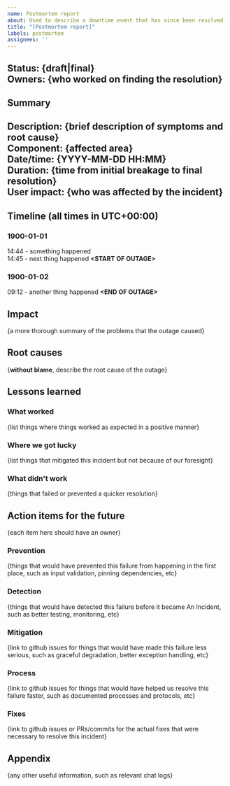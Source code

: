 ```yaml
---
name: Postmortem report
about: Used to describe a downtime event that has since been resolved
title: "[Postmortem report]"
labels: postmortem
assignees: ''
---
```

**Status:** {draft|final}<br>
**Owners:** {who worked on finding the resolution}
---
## Summary
Description: {brief description of symptoms and root cause}<br>
Component: {affected area}<br>
Date/time: {YYYY-MM-DD HH:MM}<br>
Duration: {time from initial breakage to final resolution}<br>
User impact: {who was affected by the incident}
---
## Timeline (all times in UTC+00:00)

### 1900-01-01

14:44 - something happened<br>
14:45 - next thing happened **&lt;START OF OUTAGE&gt;**

### 1900-01-02

09:12 - another thing happened **&lt;END OF OUTAGE&gt;**

## Impact

{a more thorough summary of the problems that the outage caused}

## Root causes

{**without blame**, describe the root cause of the outage}

## Lessons learned

### What worked

{list things where things worked as expected in a positive manner}

### Where we got lucky

{list things that mitigated this incident but not because of our foresight}

### What didn't work

{things that failed or prevented a quicker resolution}

## Action items for the future

{each item here should have an owner}

### Prevention

{things that would have prevented this failure from happening in the first place, such as input validation, pinning dependencies, etc}

### Detection

{things that would have detected this failure before it became An Incident, such as better testing, monitoring, etc}

### Mitigation

{link to github issues for things that would have made this failure less serious, such as graceful degradation, better exception handling, etc}

### Process

{link to github issues for things that would have helped us resolve this failure faster, such as documented processes and protocols, etc}

### Fixes

{link to github issues or PRs/commits for the actual fixes that were necessary to resolve this incident}

## Appendix

{any other useful information, such as relevant chat logs}